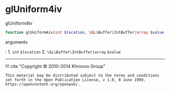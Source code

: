 # glUniform4iv
glUniform4iv

```php
function glUniform4iv(int $location, \GL\Buffer\IntBuffer|array $value) : void
```



arguments

:    1. `int` `$location` 
    2. `\GL\Buffer\IntBuffer|array` `$value` 



---
     

!!! cite "Copyright © 2010-2014 Khronos Group"

    This material may be distributed subject to the terms and conditions set forth in the Open Publication License, v 1.0, 8 June 1999. https://opencontent.org/openpub/.